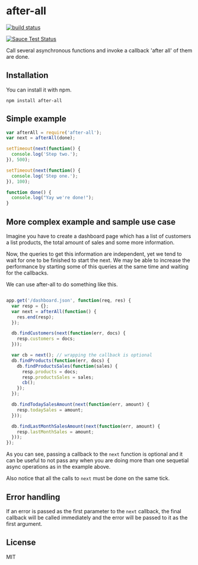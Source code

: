 # after-all

[![build status](https://secure.travis-ci.org/sorribas/after-all.png)](http://travis-ci.org/sorribas/after-all)

[![Sauce Test Status](https://saucelabs.com/browser-matrix/after-all.svg)](https://saucelabs.com/u/after-all)

Call several asynchronous functions and invoke a callback 'after all' of them are done.

## Installation

You can install it with npm.

```
npm install after-all
```

## Simple example

```js
var afterAll = require('after-all');
var next = afterAll(done);

setTimeout(next(function() {
  console.log('Step two.');
}), 500);

setTimeout(next(function() {
  console.log('Step one.');
}), 100);

function done() {
  console.log("Yay we're done!");
}
```

## More complex example and sample use case

Imagine you have to create a dashboard page which has a list of customers
a list products, the total amount of sales and some more information.

Now, the queries to get this information are independent, yet we tend to wait for
one to be finished to start the next. We may be able to increase the performance
by starting some of this queries at the same time and waiting for the callbacks.

We can use after-all to do something like this.

```js

app.get('/dashboard.json', function(req, res) {
  var resp = {};
  var next = afterAll(function() {
    res.end(resp);
  });

  db.findCustomers(next(function(err, docs) {
    resp.customers = docs;
  }));

  var cb = next(); // wrapping the callback is optional
  db.findProducts(function(err, docs) {
    db.findProductsSales(function(sales) {
      resp.products = docs;
      resp.productsSales = sales;
      cb();
    });
  });

  db.findTodaySalesAmount(next(function(err, amount) {
    resp.todaySales = amount;
  }));

  db.findLastMonthSalesAmount(next(function(err, amount) {
    resp.lastMonthSales = amount;
  }));
});
```

As you can see, passing a callback to the `next` function is optional and it can be
useful to not pass any when you are doing more than one sequetial async operations as
in the example above.

Also notice that all the calls to `next` must be done on the same tick.

## Error handling

If an error is passed as the first parameter to the `next` callback, the 
final callback will be called immediately and the error will be passed to
it as the first argument.

## License

MIT
